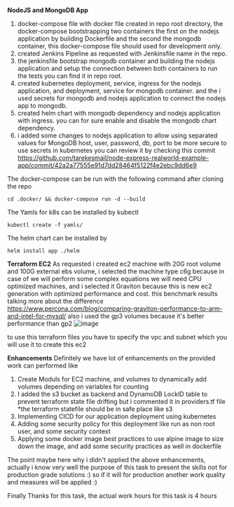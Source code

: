 **NodeJS and MongoDB App**
1. docker-compose file with docker file created in repo root directory, the docker-compose bootstrapping two containers the first on the nodejs application by building Dockerfile and the second the mongodb container, this docker-compose file should used for development only.
2. created Jenkins Pipeline as requested with Jenkinsfile name in the repo. 
3. the jenkinsfile bootstrap mongodb container and building the nodejs application and setup the connection between both containers to run the tests you can find it in repo root.
4. created kubernetes deployment, service, ingress for the nodejs application, and deployment, service for mongodb container. and the i used secrets for mongodb and nodejs application to connect the nodejs app to mongodb.
5. created helm chart with mongodb dependency and nodejs application with ingress. you can for sure enable and disable the mongodb chart dependency. 
6. i added some changes to nodejs application to allow using separated values for MongoDB host, user, password, db, port to be more secure to use secrets in kubernetes you can review it by checking this commit https://github.com/tarekesmail/node-express-realworld-example-app/commit/42a2a77555e91d7dd28464f5122f4e2ebc9dd6e9

The docker-compose can be run with the following command after cloning the repo

    cd .docker/ && docker-compose run -d --build

The Yamls for k8s can be installed by kubectl

    kubectl create -f yamls/ 
The helm chart can be installed by 

    helm install app ./helm

**Terraform EC2** 
As requested i created ec2 machine with 20G root volume and 100G external ebs volume, i selected the machine type c6g because in case of we will perform some complex equations we will need CPU optimized machines, and i selected it Graviton because this is new ec2 generation with optimized performance and cost. this benchmark results talking more about the difference https://www.percona.com/blog/comparing-graviton-performance-to-arm-and-intel-for-mysql/ also i used the gp3 volumes because it's better performance than gp2
![image](https://user-images.githubusercontent.com/538982/160758672-28833ff6-aac4-4d54-91e3-eb5837cbd964.png)

to use this terraform files you have to specify the vpc and subnet which you will use it to create this ec2

**Enhancements** 
Definitely we have lot of enhancements on the provided work can performed like 
1. Create Moduls for EC2 machine, and volumes to dynamically add volumes depending on variables for counting
2. I added the s3 bucket as backend and DynamoDB LockID table to prevent terraform state file drifting but i commented it in providers.tf file *the terraform statefile should be in safe place like s3
3. Implementing CICD for our application deployment using kubernetes 
4. Adding some security policy for this deployment like run as non root user, and some security context
5. Applying some docker image best practices to use alpine image to size down the image, and add some security practices as well in dockerfile

The point maybe here why i didn't applied the above enhancements, actually i know very well the purpose of this task to present the skills not for production grade solutions :) so if it will for production another work quality and measures will be applied :)

Finally Thanks for this task, the actual work hours for this task is 4 hours 


